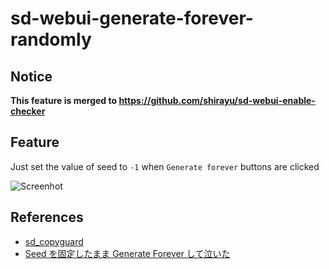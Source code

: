 
# sd-webui-generate-forever-randomly

## Notice

**This feature is merged to <https://github.com/shirayu/sd-webui-enable-checker>**

## Feature

Just set the value of seed to ``-1`` when ``Generate forever`` buttons are clicked

![Screenhot](https://user-images.githubusercontent.com/963961/227722232-16448a23-5b44-4c59-9a65-58e59186ab50.png)

## References

- [sd_copyguard](https://github.com/aka7774/sd_copyguard)
- [Seed を固定したまま Generate Forever して泣いた](https://blue-pen5805.fanbox.cc/posts/5358163)
